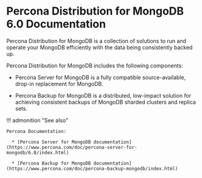 # Percona Distribution for MongoDB 6.0 Documentation

Percona Distribution for MongoDB is a collection of solutions to run and operate your
MongoDB efficiently with the data being consistently backed up.

Percona Distribution for MongoDB includes the following components:

* Percona Server for MongoDB is a fully compatible source-available, drop-in replacement
for MongoDB.

* Percona Backup for MongoDB is a distributed, low-impact solution for achieving
consistent backups of MongoDB sharded clusters and replica sets.

!!! admonition "See also"

    Percona Documentation:

      * [Percona Server for MongoDB documentation](https://www.percona.com/doc/percona-server-for-mongodb/6.0/index.html)
      
      * [Percona Backup for MongoDB documentation](https://www.percona.com/doc/percona-backup-mongodb/index.html)
